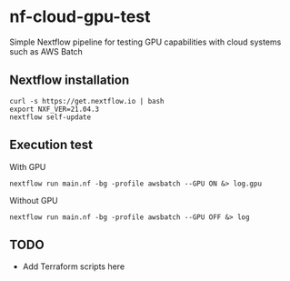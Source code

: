 # nf-cloud-gpu-test

Simple Nextflow pipeline for testing GPU capabilities with cloud systems such as AWS Batch

## Nextflow installation

```
curl -s https://get.nextflow.io | bash
export NXF_VER=21.04.3
nextflow self-update
```

## Execution test

With GPU

```
nextflow run main.nf -bg -profile awsbatch --GPU ON &> log.gpu
```

Without GPU

```
nextflow run main.nf -bg -profile awsbatch --GPU OFF &> log
```

## TODO

* Add Terraform scripts here

